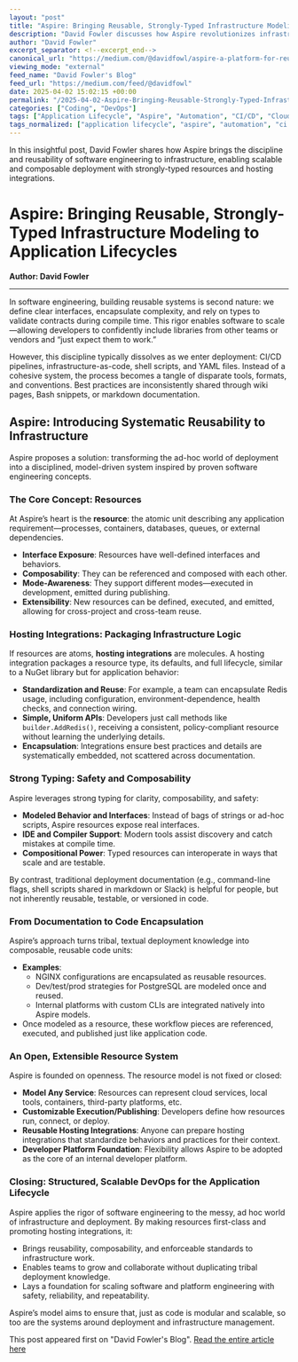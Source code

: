 ```yaml
---
layout: "post"
title: "Aspire: Bringing Reusable, Strongly-Typed Infrastructure Modeling to Application Lifecycles"
description: "David Fowler discusses how Aspire revolutionizes infrastructure and application lifecycle modeling by introducing reusable, strongly-typed resources and hosting integrations. He explains how Aspire applies software engineering principles—like encapsulation, composition, and typing—to infrastructure, making deployment knowledge reusable, composable, and easier to scale across teams and organizations."
author: "David Fowler"
excerpt_separator: <!--excerpt_end-->
canonical_url: "https://medium.com/@davidfowl/aspire-a-platform-for-reusable-infrastructure-3a15582f8a5a?source=rss-8163234c98f0------2"
viewing_mode: "external"
feed_name: "David Fowler's Blog"
feed_url: "https://medium.com/feed/@davidfowl"
date: 2025-04-02 15:02:15 +00:00
permalink: "/2025-04-02-Aspire-Bringing-Reusable-Strongly-Typed-Infrastructure-Modeling-to-Application-Lifecycles.html"
categories: ["Coding", "DevOps"]
tags: ["Application Lifecycle", "Aspire", "Automation", "CI/CD", "Cloud Computing", "Cloud Services", "Coding", "Deployment", "DevOps", "Encapsulation", "Hosting Integrations", "IaC", "Posts", "Resources", "Reusability", "Software Development", "Software Engineering", "Strong Typing"]
tags_normalized: ["application lifecycle", "aspire", "automation", "ci slash cd", "cloud computing", "cloud services", "coding", "deployment", "devops", "encapsulation", "hosting integrations", "iac", "posts", "resources", "reusability", "software development", "software engineering", "strong typing"]
---
```


In this insightful post, David Fowler shares how Aspire brings the discipline and reusability of software engineering to infrastructure, enabling scalable and composable deployment with strongly-typed resources and hosting integrations.<!--excerpt_end-->

# Aspire: Bringing Reusable, Strongly-Typed Infrastructure Modeling to Application Lifecycles

**Author: David Fowler**

---

In software engineering, building reusable systems is second nature: we define clear interfaces, encapsulate complexity, and rely on types to validate contracts during compile time. This rigor enables software to scale—allowing developers to confidently include libraries from other teams or vendors and “just expect them to work.”

However, this discipline typically dissolves as we enter deployment: CI/CD pipelines, infrastructure-as-code, shell scripts, and YAML files. Instead of a cohesive system, the process becomes a tangle of disparate tools, formats, and conventions. Best practices are inconsistently shared through wiki pages, Bash snippets, or markdown documentation.

## Aspire: Introducing Systematic Reusability to Infrastructure

Aspire proposes a solution: transforming the ad-hoc world of deployment into a disciplined, model-driven system inspired by proven software engineering concepts.

### The Core Concept: Resources

At Aspire’s heart is the **resource**: the atomic unit describing any application requirement—processes, containers, databases, queues, or external dependencies.

- **Interface Exposure**: Resources have well-defined interfaces and behaviors.
- **Composability**: They can be referenced and composed with each other.
- **Mode-Awareness**: They support different modes—executed in development, emitted during publishing.
- **Extensibility**: New resources can be defined, executed, and emitted, allowing for cross-project and cross-team reuse.

### Hosting Integrations: Packaging Infrastructure Logic

If resources are atoms, **hosting integrations** are molecules. A hosting integration packages a resource type, its defaults, and full lifecycle, similar to a NuGet library but for application behavior:

- **Standardization and Reuse**: For example, a team can encapsulate Redis usage, including configuration, environment-dependence, health checks, and connection wiring.
- **Simple, Uniform APIs**: Developers just call methods like `builder.AddRedis()`, receiving a consistent, policy-compliant resource without learning the underlying details.
- **Encapsulation**: Integrations ensure best practices and details are systematically embedded, not scattered across documentation.

### Strong Typing: Safety and Composability

Aspire leverages strong typing for clarity, composability, and safety:

- **Modeled Behavior and Interfaces**: Instead of bags of strings or ad-hoc scripts, Aspire resources expose real interfaces.
- **IDE and Compiler Support**: Modern tools assist discovery and catch mistakes at compile time.
- **Compositional Power**: Typed resources can interoperate in ways that scale and are testable.

By contrast, traditional deployment documentation (e.g., command-line flags, shell scripts shared in markdown or Slack) is helpful for people, but not inherently reusable, testable, or versioned in code.

### From Documentation to Code Encapsulation

Aspire’s approach turns tribal, textual deployment knowledge into composable, reusable code units:

- **Examples**:
  - NGINX configurations are encapsulated as reusable resources.
  - Dev/test/prod strategies for PostgreSQL are modeled once and reused.
  - Internal platforms with custom CLIs are integrated natively into Aspire models.
- Once modeled as a resource, these workflow pieces are referenced, executed, and published just like application code.

### An Open, Extensible Resource System

Aspire is founded on openness. The resource model is not fixed or closed:

- **Model Any Service**: Resources can represent cloud services, local tools, containers, third-party platforms, etc.
- **Customizable Execution/Publishing**: Developers define how resources run, connect, or deploy.
- **Reusable Hosting Integrations**: Anyone can prepare hosting integrations that standardize behaviors and practices for their context.
- **Developer Platform Foundation**: Flexibility allows Aspire to be adopted as the core of an internal developer platform.

### Closing: Structured, Scalable DevOps for the Application Lifecycle

Aspire applies the rigor of software engineering to the messy, ad hoc world of infrastructure and deployment. By making resources first-class and promoting hosting integrations, it:

- Brings reusability, composability, and enforceable standards to infrastructure work.
- Enables teams to grow and collaborate without duplicating tribal deployment knowledge.
- Lays a foundation for scaling software and platform engineering with safety, reliability, and repeatability.

Aspire’s model aims to ensure that, just as code is modular and scalable, so too are the systems around deployment and infrastructure management.

This post appeared first on "David Fowler's Blog". [Read the entire article here](https://medium.com/@davidfowl/aspire-a-platform-for-reusable-infrastructure-3a15582f8a5a?source=rss-8163234c98f0------2)
